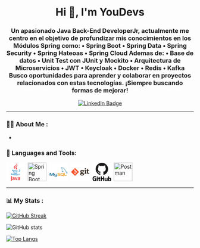 <div id="header" align="center">
    <h1 align="center">Hi 👋, I'm YouDevs</h1>
    <h3 align="center">
    Un apasionado Java Back-End DeveloperJr, actualmente me centro en el objetivo de profundizar mis conocimientos en los Módulos Spring como:
     • Spring Boot
     • Spring Data
     • Spring Security
     • Spring Hateoas
     • Spring Cloud
    Ademas de:
     • Base de datos
     •  Unit Test con JUnit y Mockito
     • Arquitectura de Microservicios
     • JWT
     • Keycloak
     • Docker
     • Redis 
     • Kafka
    Busco oportunidades para aprender y colaborar en proyectos relacionados con estas tecnologías. 
    ¡Siempre buscando formas de mejorar! 
    </h3>
</div>


<div id="badges" align="center">
    <a href="linkedin.com/in/gibbsson-jahncloy-augusto-farias-castillo" target="_blank">
        <img src="https://img.shields.io/badge/LinkedIn-Activo-blue?style=for-the-badge&logo=linkedin"
            alt="LinkedIn  Badge" />
    </a>
</div>

---

### 👨‍💻 About Me :

-



<div align="left">
    <h3>🔨 Languages and Tools:</h3>
    <div>
        <img src="https://github.com/devicons/devicon/blob/master/icons/java/java-original-wordmark.svg" title="Java" **alt="Java" width="50" height="50"/>&nbsp;
        <img src="https://user-images.githubusercontent.com/33158051/103466606-760a4000-4d14-11eb-9941-2f3d00371471.png" title="Spring Boot" **alt="Spring Boot" width="50" height="50"/>&nbsp;
        <img src="https://github.com/devicons/devicon/blob/master/icons/mysql/mysql-original-wordmark.svg" title="MySQL"  alt="MySQL" width="50" height="50"/>&nbsp;
        <img src="https://github.com/devicons/devicon/blob/master/icons/git/git-original-wordmark.svg" title="Git" **alt="Git" width="50" height="50"/>&nbsp;
        <img src="https://github.com/devicons/devicon/blob/master/icons/github/github-original-wordmark.svg" title="GitHub" **alt="GitHub" width="50" height="50"/>&nbsp;
        <img src="https://www.vectorlogo.zone/logos/getpostman/getpostman-icon.svg" title="Postman" **alt="Postman" width="50" height="50"/>&nbsp;
      </div>
</div>

---

### 📊 My Stats :

[![GitHub Streak](http://github-readme-streak-stats.herokuapp.com?user=gibbssonfarias30&theme=onedark)](https://git.io/streak-stats)

![GitHub stats](https://github-readme-stats.vercel.app/api?username=gibbssonfarias30s&show_icons=true&theme=radical)

[![Top Langs](https://github-readme-stats.vercel.app/api/top-langs/?username=gibbssonfarias30&theme=tokyonight)](https://github.com/anuraghazra/github-readme-stats)
